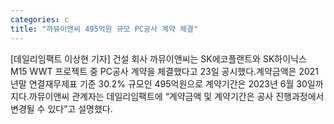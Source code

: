 ```yaml
---
categories: c
title: "까뮤이앤씨 495억원 규모 PC공사 계약 체결"
---
```

[데일리임팩트 이상현 기자] 건설 회사 까뮤이앤씨는 SK에코플랜트와 SK하이닉스 M15 WWT 프로젝트 중 PC공사 계약을 체결했다고 23일 공시했다.계약금액은 2021년말 연결재무제표 기준 30.2% 규모인 495억원으로 계약기간은 2023년 6월 30일까지다.까뮤이앤씨 관계자는 데일리임팩트에 “계약금액 및 계약기간은 공사 진행과정에서 변경될 수 있다”고 설명했다.